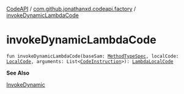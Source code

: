 [CodeAPI](../index.md) / [com.github.jonathanxd.codeapi.factory](index.md) / [invokeDynamicLambdaCode](.)

# invokeDynamicLambdaCode

`fun invokeDynamicLambdaCode(baseSam: `[`MethodTypeSpec`](../com.github.jonathanxd.codeapi.common/-method-type-spec/index.md)`, localCode: `[`LocalCode`](../com.github.jonathanxd.codeapi.base/-local-code/index.md)`, arguments: List<`[`CodeInstruction`](../com.github.jonathanxd.codeapi/-code-instruction.md)`>): `[`LambdaLocalCode`](../com.github.jonathanxd.codeapi.base/-invoke-dynamic/-lambda-local-code/index.md)

**See Also**

[InvokeDynamic](../com.github.jonathanxd.codeapi.base/-invoke-dynamic/index.md)

